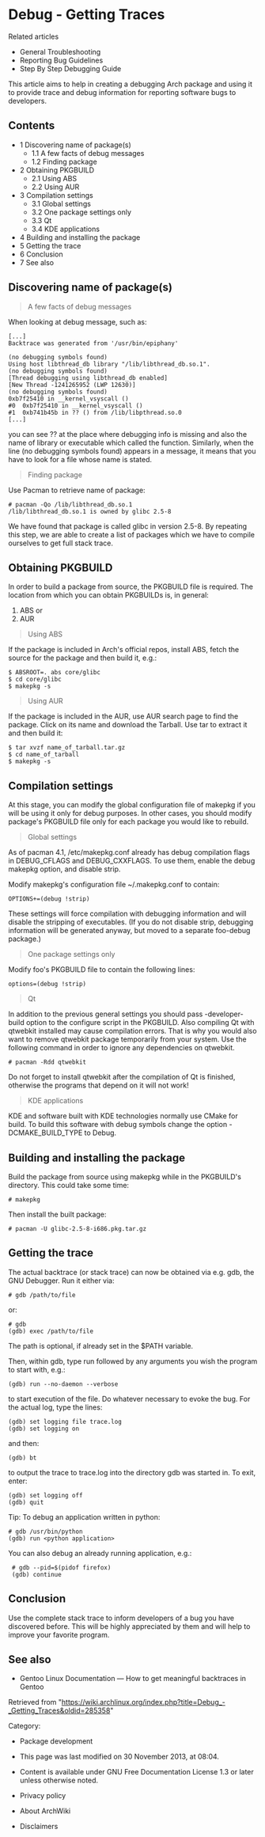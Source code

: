 Debug - Getting Traces
======================

Related articles

-   General Troubleshooting
-   Reporting Bug Guidelines
-   Step By Step Debugging Guide

This article aims to help in creating a debugging Arch package and using
it to provide trace and debug information for reporting software bugs to
developers.

Contents
--------

-   1 Discovering name of package(s)
    -   1.1 A few facts of debug messages
    -   1.2 Finding package
-   2 Obtaining PKGBUILD
    -   2.1 Using ABS
    -   2.2 Using AUR
-   3 Compilation settings
    -   3.1 Global settings
    -   3.2 One package settings only
    -   3.3 Qt
    -   3.4 KDE applications
-   4 Building and installing the package
-   5 Getting the trace
-   6 Conclusion
-   7 See also

Discovering name of package(s)
------------------------------

> A few facts of debug messages

When looking at debug message, such as:

    [...]
    Backtrace was generated from '/usr/bin/epiphany'

    (no debugging symbols found)
    Using host libthread_db library "/lib/libthread_db.so.1".
    (no debugging symbols found)
    [Thread debugging using libthread_db enabled]
    [New Thread -1241265952 (LWP 12630)]
    (no debugging symbols found)
    0xb7f25410 in __kernel_vsyscall ()
    #0  0xb7f25410 in __kernel_vsyscall ()
    #1  0xb741b45b in ?? () from /lib/libpthread.so.0
    [...]

you can see ?? at the place where debugging info is missing and also the
name of library or executable which called the function. Similarly, when
the line (no debugging symbols found) appears in a message, it means
that you have to look for a file whose name is stated.

> Finding package

Use Pacman to retrieve name of package:

    # pacman -Qo /lib/libthread_db.so.1
    /lib/libthread_db.so.1 is owned by glibc 2.5-8

We have found that package is called glibc in version 2.5-8. By
repeating this step, we are able to create a list of packages which we
have to compile ourselves to get full stack trace.

Obtaining PKGBUILD
------------------

In order to build a package from source, the PKGBUILD file is required.
The location from which you can obtain PKGBUILDs is, in general:

1.  ABS or
2.  AUR

> Using ABS

If the package is included in Arch's official repos, install ABS, fetch
the source for the package and then build it, e.g.:

    $ ABSROOT=. abs core/glibc
    $ cd core/glibc
    $ makepkg -s

> Using AUR

If the package is included in the AUR, use AUR search page to find the
package. Click on its name and download the Tarball. Use tar to extract
it and then build it:

    $ tar xvzf name_of_tarball.tar.gz
    $ cd name_of_tarball
    $ makepkg -s

Compilation settings
--------------------

At this stage, you can modify the global configuration file of makepkg
if you will be using it only for debug purposes. In other cases, you
should modify package's PKGBUILD file only for each package you would
like to rebuild.

> Global settings

As of pacman 4.1, /etc/makepkg.conf already has debug compilation flags
in DEBUG_CFLAGS and DEBUG_CXXFLAGS. To use them, enable the debug
makepkg option, and disable strip.

Modify makepkg's configuration file ~/.makepkg.conf to contain:

    OPTIONS+=(debug !strip)

These settings will force compilation with debugging information and
will disable the stripping of executables. (If you do not disable strip,
debugging information will be generated anyway, but moved to a separate
foo-debug package.)

> One package settings only

Modify foo's PKGBUILD file to contain the following lines:

    options=(debug !strip)

> Qt

In addition to the previous general settings you should pass
-developer-build option to the configure script in the PKGBUILD. Also
compiling Qt with qtwebkit installed may cause compilation errors. That
is why you would also want to remove qtwebkit package temporarily from
your system. Use the following command in order to ignore any
dependencies on qtwebkit.

    # pacman -Rdd qtwebkit

Do not forget to install qtwebkit after the compilation of Qt is
finished, otherwise the programs that depend on it will not work!

> KDE applications

KDE and software built with KDE technologies normally use CMake for
build. To build this software with debug symbols change the option
-DCMAKE_BUILD_TYPE to Debug.

Building and installing the package
-----------------------------------

Build the package from source using makepkg while in the PKGBUILD's
directory. This could take some time:

    # makepkg

Then install the built package:

    # pacman -U glibc-2.5-8-i686.pkg.tar.gz

Getting the trace
-----------------

The actual backtrace (or stack trace) can now be obtained via e.g. gdb,
the GNU Debugger. Run it either via:

    # gdb /path/to/file

or:

    # gdb
    (gdb) exec /path/to/file

The path is optional, if already set in the $PATH variable.

Then, within gdb, type run followed by any arguments you wish the
program to start with, e.g.:

    (gdb) run --no-daemon --verbose

to start execution of the file. Do whatever necessary to evoke the bug.
For the actual log, type the lines:

    (gdb) set logging file trace.log
    (gdb) set logging on

and then:

    (gdb) bt

to output the trace to trace.log into the directory gdb was started in.
To exit, enter:

    (gdb) set logging off
    (gdb) quit

Tip: To debug an application written in python:

    # gdb /usr/bin/python
    (gdb) run <python application>

You can also debug an already running application, e.g.:

     # gdb --pid=$(pidof firefox)
     (gdb) continue

Conclusion
----------

Use the complete stack trace to inform developers of a bug you have
discovered before. This will be highly appreciated by them and will help
to improve your favorite program.

See also
--------

-   Gentoo Linux Documentation — How to get meaningful backtraces in
    Gentoo

Retrieved from
"https://wiki.archlinux.org/index.php?title=Debug_-_Getting_Traces&oldid=285358"

Category:

-   Package development

-   This page was last modified on 30 November 2013, at 08:04.
-   Content is available under GNU Free Documentation License 1.3 or
    later unless otherwise noted.
-   Privacy policy
-   About ArchWiki
-   Disclaimers
